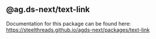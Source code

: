 ## @ag.ds-next/text-link

Documentation for this package can be found here: https://steelthreads.github.io/agds-next/packages/text-link
